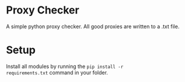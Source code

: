 # Proxy Checker
A simple python proxy checker. All good proxies are written to a .txt file.
# Setup
Install all modules by running the <code>pip install -r requirements.txt</code> command in your folder.
